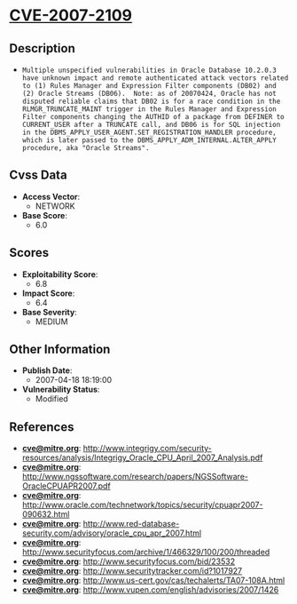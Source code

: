
# [CVE-2007-2109](http://www.integrigy.com/security-resources/analysis/Integrigy_Oracle_CPU_April_2007_Analysis.pdf)

## Description

- `Multiple unspecified vulnerabilities in Oracle Database 10.2.0.3 have unknown impact and remote authenticated attack vectors related to (1) Rules Manager and Expression Filter components (DB02) and (2) Oracle Streams (DB06).  Note: as of 20070424, Oracle has not disputed reliable claims that DB02 is for a race condition in the RLMGR_TRUNCATE_MAINT trigger in the Rules Manager and Expression Filter components changing the AUTHID of a package from DEFINER to CURRENT_USER after a TRUNCATE call, and DB06 is for SQL injection in the DBMS_APPLY_USER_AGENT.SET_REGISTRATION_HANDLER procedure, which is later passed to the DBMS_APPLY_ADM_INTERNAL.ALTER_APPLY procedure, aka "Oracle Streams".`

## Cvss Data

- **Access Vector**:
  - NETWORK
- **Base Score**:
  - 6.0

## Scores

- **Exploitability Score**:
  - 6.8
- **Impact Score**:
  - 6.4
- **Base Severity**:
  - MEDIUM

## Other Information

- **Publish Date**:
  - 2007-04-18 18:19:00
- **Vulnerability Status**:
  - Modified

## References

- **cve@mitre.org**: http://www.integrigy.com/security-resources/analysis/Integrigy_Oracle_CPU_April_2007_Analysis.pdf
- **cve@mitre.org**: http://www.ngssoftware.com/research/papers/NGSSoftware-OracleCPUAPR2007.pdf
- **cve@mitre.org**: http://www.oracle.com/technetwork/topics/security/cpuapr2007-090632.html
- **cve@mitre.org**: http://www.red-database-security.com/advisory/oracle_cpu_apr_2007.html
- **cve@mitre.org**: http://www.securityfocus.com/archive/1/466329/100/200/threaded
- **cve@mitre.org**: http://www.securityfocus.com/bid/23532
- **cve@mitre.org**: http://www.securitytracker.com/id?1017927
- **cve@mitre.org**: http://www.us-cert.gov/cas/techalerts/TA07-108A.html
- **cve@mitre.org**: http://www.vupen.com/english/advisories/2007/1426
